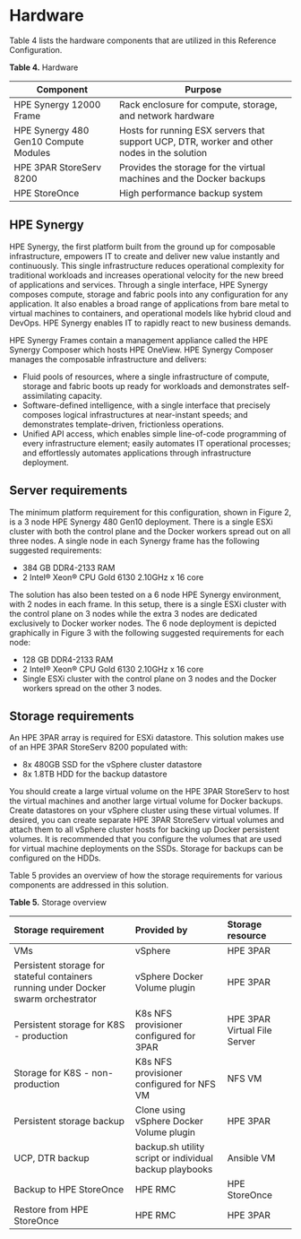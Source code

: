 # Hardware


Table 4 lists the hardware components that are utilized in this Reference Configuration.

**Table 4.** Hardware

|**Component**|**Purpose**|
|-------------|-----------|
|HPE Synergy 12000 Frame|Rack enclosure for compute, storage, and network hardware|
|HPE Synergy 480 Gen10 Compute Modules|Hosts for running ESX servers that support UCP, DTR, worker and other nodes in the solution|
|HPE 3PAR StoreServ 8200|Provides the storage for the virtual machines and the Docker backups|
|HPE StoreOnce|High performance backup system|


## HPE Synergy
HPE Synergy, the first platform built from the ground up for composable infrastructure, empowers IT to create and deliver new value instantly and continuously. This single infrastructure reduces operational complexity for traditional workloads and increases operational velocity for the new breed of applications and services. Through a single interface, HPE Synergy composes compute, storage and fabric pools into any configuration for any application. It also enables a broad range of applications from bare metal to virtual machines to containers, and operational models like hybrid cloud and DevOps. HPE Synergy enables IT to rapidly react to new business demands.

HPE Synergy Frames contain a management appliance called the HPE Synergy Composer which hosts HPE OneView. HPE Synergy Composer manages the composable infrastructure and delivers:

- Fluid pools of resources, where a single infrastructure of compute, storage and fabric boots up ready for workloads and demonstrates self-assimilating capacity.
- Software-defined intelligence, with a single interface that precisely composes logical infrastructures at near-instant speeds; and demonstrates template-driven, frictionless operations.
- Unified API access, which enables simple line-of-code programming of every infrastructure element; easily automates IT operational processes; and effortlessly automates applications through infrastructure deployment.

## Server requirements
The minimum platform requirement for this configuration, shown in Figure 2, is a 3 node HPE Synergy 480 Gen10 deployment. There is a single ESXi cluster with both the control plane and the Docker workers spread out on all three nodes. A single node in each Synergy frame has the following suggested requirements:

- 384 GB DDR4-2133 RAM
- 2 Intel® Xeon® CPU Gold 6130 2.10GHz x 16 core

The solution has also been tested on a 6 node HPE Synergy environment, with 2 nodes in each frame. In this setup, there is a single ESXi cluster with the control plane on 3 nodes while the extra 3 nodes are dedicated exclusively to Docker worker nodes. The 6 node deployment is depicted graphically in Figure 3 with the following suggested requirements for each node:

- 128 GB DDR4-2133 RAM
- 2 Intel® Xeon® CPU Gold 6130 2.10GHz x 16 core
- Single ESXi cluster with the control plane on 3 nodes and the Docker workers spread on the other 3 nodes.


## Storage requirements
An HPE 3PAR array is required for ESXi datastore. This solution makes use of an HPE 3PAR StoreServ 8200 populated with:

- 8x 480GB SSD for the vSphere cluster datastore
- 8x 1.8TB HDD for the backup datastore

You should create a large virtual volume on the HPE 3PAR StoreServ to host the virtual machines and another large virtual volume for Docker backups. Create datastores on your vSphere cluster using these virtual volumes. If desired, you can create separate HPE 3PAR StoreServ virtual volumes and attach them to all vSphere cluster hosts for backing up Docker persistent volumes. It is recommended that you configure the volumes that are used for virtual machine deployments on the SSDs. Storage for backups can be configured on the HDDs.

Table 5 provides an overview of how the storage requirements for various components are addressed in this solution.

**Table 5.** Storage overview

|**Storage requirement**|**Provided by**|**Storage resource**|
|:-------------|:-----------|:-----------|
|VMs|vSphere|HPE 3PAR|
|Persistent storage for stateful containers running under Docker swarm orchestrator|vSphere Docker Volume plugin|HPE 3PAR|
|Persistent storage for K8S - production|K8s NFS provisioner configured for 3PAR|HPE 3PAR Virtual File Server|
|Storage for K8S - non-production|K8s NFS provisioner configured for NFS VM|NFS VM|
|Persistent storage backup|Clone using vSphere Docker Volume plugin|HPE 3PAR|
|UCP, DTR backup|backup.sh utility script or individual backup playbooks|Ansible VM|
|Backup to HPE StoreOnce|HPE RMC|HPE StoreOnce|
|Restore from HPE StoreOnce|HPE RMC|HPE 3PAR|

